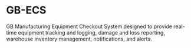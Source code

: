 # GB-ECS
GB Manufacturing Equipment Checkout System designed to provide real-time equipment tracking and logging, damage and loss reporting, warehouse inventory management, notifications, and alerts.
